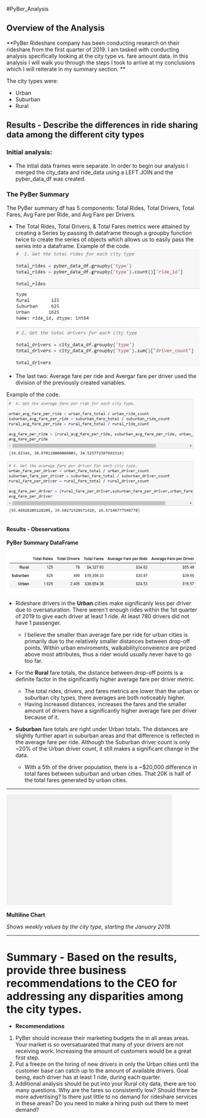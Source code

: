 #PyBer_Analysis

## Overview of the Analysis

**PyBer Rideshare company has been conducting research on their rideshare from the first quarter of 2019. I am tasked with conducting analysis specifically looking at the city type vs. fare amount data. In this analysis I will walk you through the steps I took to arrive at my conclusions which I will reiterate in my summary section. **

The city types were: 
  * Urban
  * Suburban
  * Rural

## Results - Describe the differences in ride sharing data among the different city types

### Initial analysis: 
  
  * The intial data frames were separate. In order to begin our analysis I merged the city_data and ride_data using a LEFT JOIN and the pyber_data_df was created.

### The PyBer Summary 
The PyBer summary df has 5 components: Total Rides, Total Drivers, Total Fares, Avg Fare per Ride, and Avg Fare per Drivers.
  * The Total Rides, Total Drivers, & Total Fares metrics were attained by creating a Series by passing th dataframe through a groupby function twice to create the series of objects which allows us to easily pass the series into a dataframe.
Example of the code. ![seriescreation](Resources/seriescreation.png)
  
  * The last two: Average fare per ride and Avergar fare per driver used the division of the previously created variables. 

Example of the code. ![avgfarecode](Resources/avgfarecode.png)
  
#### Results - Obeservations
**PyBer Summary DataFrame**

![pybersummarydf](Resources/pybersummarydf.png)
  
  * Rideshare drivers in the **Urban** cities make significanly less per driver due to oversaturation. There weren't enough rides within the 1st quarter of   2019 to give each driver at least 1 ride. At least 780 drivers did not have 1 passenger. 
    - I believe the smaller than average fare per ride for urban cities is primarily due to the relatively smaller distances between drop-off points. Within urban enviroments, walkability/conveience are prized above most attributes, thus a rider would usually never have to go too far.
  
  * For the **Rural** fare totals, the distance between drop-off points is a definite factor in the significantly higher average fare per driver metric.
    - The total rides, drivers, and fares metrics are lower than the urban or suburban city types, there averages are both noticeably higher. 
    - Having increased distances, increases the fares and the smaller amount of drivers have a significantly higher average fare per driver because of it.
  
  * **Suburban** fare totals are right under Urban totals. The distances are slightly further apart in suburban areas and that difference is reflected in the average fare per ride. Although the Suburban driver count is only ~20% of the Urban driver count, it still makes a significant change in the data.
    - With a 5th of the driver population, there is a ~$20,000 difference in total fares between suburban and urban cities. That 20K is half of the total fares generated by urban cities.

-----------------------------------------------------------------------------------------------------------------------------
![multilinechart](analysis/Pyber_fare_summary.png)  

**Multiline Chart**

*Shows weekly values by the city type, starting the January 2019.*
 
------------------------------------------------------------------------------------------------------------------------------
# Summary - Based on the results, provide three business recommendations to the CEO for addressing any disparities among the city types.
- **Recommendations**
1. PyBer should increase their marketing budgets the in all areas areas. Your market is so oversatuarated that many of your drivers are not receiving work. Increasing the amount of customers would be a great first step.
2. Put a freeze on the hiring of new drivers in only the Urban cities until the customer base can catch up to the amount of available drivers. Goal being, each driver has at least 1 ride, during each quarter.
3. Additional analysis should be put into your Rural city data, there are too many questions. Why are the fares so consistently low? Should there be more advertising? Is there just little to no demand for rideshare services in these areas? Do you need to make a hiring push out there to meet demand? 

